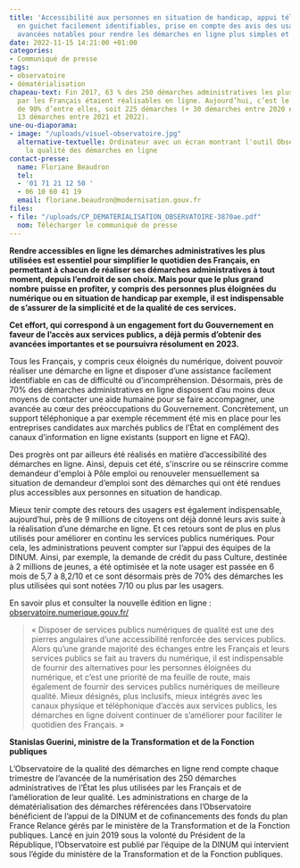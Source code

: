 ```yaml
---
title: 'Accessibilité aux personnes en situation de handicap, appui téléphonique ou
  en guichet facilement identifiables, prise en compte des avis des usagers : des
  avancées notables pour rendre les démarches en ligne plus simples et accessibles.'
date: 2022-11-15 14:21:00 +01:00
categories:
- Communiqué de presse
tags:
- observatoire
- dématérialisation
chapeau-text: Fin 2017, 63 % des 250 démarches administratives les plus utilisées
  par les Français étaient réalisables en ligne. Aujourd’hui, c’est le cas pour près
  de 90% d’entre elles, soit 225 démarches (+ 30 démarches entre 2020 et 2021 et +
  13 démarches entre 2021 et 2022).
une-ou-diaporama:
- image: "/uploads/visuel-observatoire.jpg"
  alternative-textuelle: Ordinateur avec un écran montrant l'outil Observatoire de
    la qualité des démarches en ligne
contact-presse:
  name: Floriane Beaudron
  tel:
  - '01 71 21 12 50 '
  - 06 10 60 41 19
  email: floriane.beaudron@modernisation.gouv.fr
files:
- file: "/uploads/CP_DEMATERIALISATION_OBSERVATOIRE-3870ae.pdf"
  nom: Télécharger le communiqué de presse
---
```


**Rendre accessibles en ligne les démarches administratives les plus utilisées est essentiel pour simplifier le quotidien des Français, en permettant à chacun de réaliser ses démarches administratives à tout moment, depuis l’endroit de son choix. Mais pour que le plus grand nombre puisse en profiter, y compris des personnes plus éloignées du numérique ou en situation de handicap par exemple, il est indispensable de s’assurer de la simplicité et de la qualité de ces services.** 

**Cet effort, qui correspond à un engagement fort du Gouvernement en faveur de l’accès aux services publics, a déjà permis d’obtenir des avancées importantes et se poursuivra résolument en 2023.** 

Tous les Français, y compris ceux éloignés du numérique, doivent pouvoir réaliser une démarche en ligne et disposer d’une assistance facilement identifiable en cas de difficulté ou d’incompréhension. Désormais, près de 70% des démarches administratives en ligne disposent d’au moins deux moyens de contacter une aide humaine pour se faire accompagner, une avancée au cœur des préoccupations du Gouvernement. Concrètement, un support téléphonique a par exemple récemment été mis en place pour les entreprises candidates aux marchés publics de l’État en complément des canaux d’information en ligne existants (support en ligne et FAQ).

Des progrès ont par ailleurs été réalisés en matière d’accessibilité des démarches en ligne. Ainsi, depuis cet été, s'inscrire ou se réinscrire comme demandeur d'emploi à Pôle emploi ou renouveler mensuellement sa situation de demandeur d’emploi sont des démarches qui ont été rendues plus accessibles aux personnes en situation de handicap. 

Mieux tenir compte des retours des usagers est également indispensable, aujourd’hui, près de 9 millions de citoyens ont déjà donné leurs avis suite à la réalisation d’une démarche en ligne. Et ces retours sont de plus en plus utilisés pour améliorer en continu les services publics numériques. Pour cela, les administrations peuvent compter sur l’appui des équipes de la DINUM. Ainsi, par exemple, la demande de crédit du pass Culture, destinée à 2 millions de jeunes, a été optimisée et la note usager est passée en 6 mois de 5,7 à 8,2/10 et ce sont désormais près de 70% des démarches les plus utilisées qui sont notées 7/10 ou plus par les usagers.

En savoir plus et consulter la nouvelle édition en ligne : [observatoire.numerique.gouv.fr/](https://observatoire.numerique.gouv.fr/)


> « Disposer de services publics numériques de qualité est une des pierres angulaires d’une accessibilité renforcée des services publics. Alors qu’une grande majorité des échanges entre les Français et leurs services publics se fait au travers du numérique, il est indispensable de fournir des alternatives pour les personnes éloignées du numérique, et c’est une priorité de ma feuille de route, mais également de fournir des services publics numériques de meilleure qualité. Mieux désignés, plus inclusifs, mieux intégrés avec les canaux physique et téléphonique d’accès aux services publics, les démarches en ligne doivent continuer de s’améliorer pour faciliter le quotidien des Français. »

**Stanislas Guerini, ministre de la Transformation et de la Fonction publiques**


L’Observatoire de la qualité des démarches en ligne rend compte chaque trimestre de l’avancée de la numérisation des 250 démarches administratives de l’État les plus utilisées par les Français et de l’amélioration de leur qualité. Les administrations en charge de la dématérialisation des démarches référencées dans l’Observatoire bénéficient de l’appui de la DINUM et de cofinancements des fonds du plan France Relance gérés par le ministère de la Transformation et de la Fonction publiques. Lancé en juin 2019 sous la volonté du Président de la République, l’Observatoire est publié par l’équipe de la DINUM qui intervient sous l’égide du ministère de la Transformation et de la Fonction publiques. 